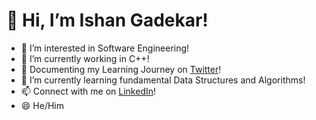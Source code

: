 # 👋 Hi, I’m Ishan Gadekar!
- 👀 I’m interested in Software Engineering!
- 🌱 I’m currently working in C++!
- 🐤 Documenting my Learning Journey on [Twitter](https://twitter.com/ishxn69)!
- 💞️ I’m currently learning fundamental Data Structures and Algorithms!
- 📫 Connect with me on [LinkedIn](https://www.linkedin.com/in/ishangadekar/)!
- 😄 He/Him 

<!---
aquatic0s/aquatic0s is a ✨ special ✨ repository because its `README.md` (this file) appears on your GitHub profile.
You can click the Preview link to take a look at your changes.
--->
